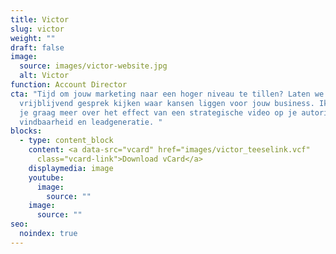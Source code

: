 ```yaml
---
title: Victor
slug: victor
weight: ""
draft: false
image:
  source: images/victor-website.jpg
  alt: Victor
function: Account Director
cta: "Tijd om jouw marketing naar een hoger niveau te tillen? Laten we in een
  vrijblijvend gesprek kijken waar kansen liggen voor jouw business. Ik vertel
  je graag meer over het effect van een strategische video op je autoriteit,
  vindbaarheid en leadgeneratie. "
blocks:
  - type: content_block
    content: <a data-src="vcard" href="images/victor_teeselink.vcf"
      class="vcard-link">Download vCard</a>
    displaymedia: image
    youtube:
      image:
        source: ""
    image:
      source: ""
seo:
  noindex: true
---
```

